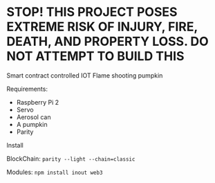 # STOP! THIS PROJECT POSES EXTREME RISK OF INJURY, FIRE, DEATH, AND PROPERTY LOSS. DO NOT ATTEMPT TO BUILD THIS

Smart contract controlled IOT Flame shooting pumpkin

Requirements:

- Raspberry Pi 2
- Servo
- Aerosol can
- A pumpkin
- Parity

Install


BlockChain:
`parity --light --chain=classic`

Modules:
`npm install inout web3` 


